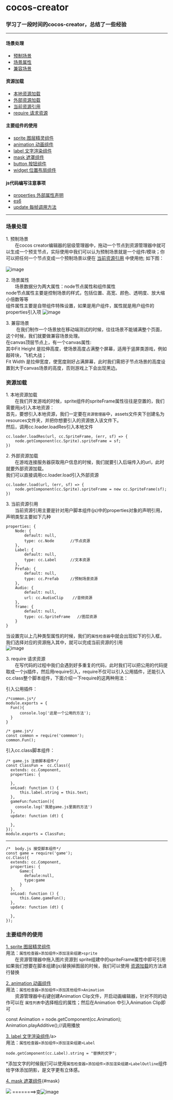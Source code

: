 # cocos-creator
### 学习了一段时间的cocos-creator，总结了一些经验 
---

#### 场景处理
  + [预制场景](#scene)
  + [场景属性](#attr)
  + [兼容场景](#compatibility)
#### 资源加载
  + [本地资源加载](#inside)
  + [外部资源加载](#outside)
  + [当前资源引用](#atPresent)
  + [require 请求资源](#require)
#### 主要组件的使用
  + [sprite 图层精灵组件](#sprite)
  + [animation 动画组件](#animation)
  + [label 文字渲染组件](#label)
  + [mask 遮罩组件](#mask)
  + [button 按钮组件](#button)
  + [widget 位置布局组件](#addr)
####  js代码编写注意事项
  + [properties 外部属性声明](#outattr)
  + [es6](#es6)
  + [update 每帧调用方法](#frame)
  
----
### **场景处理**
  <span  id="scene">1. 预制场景</span><br> 
    &emsp;&emsp;在cocos creator编辑器的层级管理器中，拖动一个节点到资源管理器中就可以生成一个预支节点，实际使用中我们可以认为预制场景就是一个组件/模块；你可以把任何一个节点变成一个预制场景以便在 [当前资源引用](#atPresent) 中使用他;  如下图：<br/><br/>
    ![image](./image/scene.gif)

  <span  id="attr">2. 场景属性</span><br>
    &emsp;&emsp;场景数据分为两大属性：node节点属性和组件属性<br>
    node节点属性主要是控制场景的样式，包括位置、高宽、颜色、透明度、放大缩小倍数等等<br>
    组件属性主要是自带组件特殊设置，如果是用户组件，属性就是用户组件的properties引入项
    ![image](./image/attr.png)

   <span  id="compatibility">3. 兼容场景</span><br>
    &emsp;&emsp; 在我们制作一个场景放在移动端测试的时候，往往场景不能铺满整个页面，这个时候，我们就要做兼容场景处理。<br>
    在canvas顶层节点上，有一个canvas属性:<br>
    其中Fit Height 是拉伸高度，使场景高度占满整个屏幕，适用于竖屏类游戏，例如敲砖块，飞机大战；<br>
    Fit Width 是拉伸宽度，使宽度刚好占满屏幕，此时我们需把子节点场景的高度设置到大于canvas场景的高度，否则游戏上下会出现黑边。

### **资源加载**
  <span  id="inside">1. 本地资源加载</span><br>
   &emsp;&emsp;在我们开发游戏的时候，sprite组件的spriteFrame属性往往是空置的，我们需要用js引入本地资源：<br>
  首先，要想引入本地资源，我们一定要在`资源管理器`中，assets文件夹下创建名为resources文件夹，并把你想要引入的资源放入该文件下。<br>
  然后，调用cc.loader.loadRes引入本地文件<br>

    cc.loader.loadRes(url, cc.SpriteFrame, (err, sf) => {
        node.getComponent(cc.Sprite).spriteFrame = sf;
    })

<span  id="outside">2. 外部资源加载</span><br>
 &emsp;&emsp;在游戏连接服务器获取用户信息的时候，我们就要引入后端传入的url，此时就要外部资源加载。<br>
 我们可以直接调用cc.loader.load引入外部资源<br>

    cc.loader.load(url, (err, sf) => {
        node.getComponent(cc.Sprite).spriteFrame = new cc.SpriteFrame(sf);
    })

<span  id="atPresent">3. 当前资源引用</span><br>
  &emsp;&emsp;当前资源引用主要是针对用户脚本组件(js)中的properties对象的声明引用，声明类型主要如下几种

    properties: {
        Node: {
            default: null,
            type: cc.Node       //节点资源
        },
        Label: {
            default: null,
            type: cc.Label      //文本资源
        },
        Prefab: {
            default: null,
            type: cc.Prefab     //预制场景资源
        },
        Audio: {
            default: null,
            url: cc.AudioClip    //音频资源
        },
        frame: {
            default: null,
            type: cc.SpriteFrame   //图层资源
        }
    }
当设置完以上几种类型属性的时候，我们的`属性检查器`中就会出现如下的引入框，我们选择对应的资源拖入其中，就可以完成当前资源的引用<br>
![image](./image/prop.png)

<span  id="require">3. require 请求资源</span><br>
&emsp;&emsp;在写代码的过程中我们会遇到好多重复的代码，此时我们可以把公用的代码提取成一个js插件，然后用require引入，require不仅可以引入公用插件，还能引入cc.class整个脚本组件，下面介绍一下require的这两种用法：

引入公用插件：

    /*common.js*/
    module.exports = {
      Fun(){
          console.log('这是一个公用的方法');
      }
    } 

    /* game.js*/
    const common = require('commmon');
    common.Fun();

引入cc.class脚本组件：

    /* game.js 注册脚本组件*/
    const ClassFun =  cc.Class({
      extends: cc.Component,
      properties: {
          
      },
      onLoad: function () {
          this.label.string = this.text;
      },
      gameFun:function(){
        console.log('我是game.js里面的方法')
      },
      update: function (dt) {

      },
    });
    module.exports = ClassFun;
-----
    /*  body.js 接受脚本组件*/
    const game = require('game');
    cc.Class({
      extends: cc.Component,
      properties: {
          Game:{
            defaule:null,
            type:game
          }
      },
      onLoad: function () {
          this.Game.gameFun();
      },
      update: function (dt) {

      },
    });

### **主要组件的使用**
[1. sprite 图层精灵组件](http://docs.cocos.com/creator/manual/zh/components/sprite.html)<a id="sprite"></a><br>
  用法：`属性检查器>添加组件>添加渲染组建>sprite` <br>
  &emsp;&emsp;在资源管理器中拖入图片资源到 sprite组建中的spriteFrame属性中即可引用<br>
  如果我们想要在脚本组建(js)替换掉图层的时候，我们可以使用 [资源加载](#inside)的方法进行替换<br>

[2. animation 动画组件](http://docs.cocos.com/creator/manual/zh/components/animation.html)<a  id="sprite"></a><br>
  用法：`属性检查器>添加组件>添加其他组件>Animation` <br>
  &emsp;&emsp;资源管理器中右键创建Animation Clip文件，开启动画编辑器，针对不同的动作可以在 `属性列表`中选择相应的属性；然后在Animation 中引入Animation Clip即可

  const Animation = node.getComponent(cc.Animation);
  Animation.playAdditive();//调用播放

[3. label 文字渲染组件](http://docs.cocos.com/creator/manual/zh/components/label.html)<a id="label" name="label">/a><br>
  用法：`属性检查器>添加组件>添加渲染组建>Label` <br>

    node.getComponent(cc.Label).string = "替换的文字";
  *添加文字的时候我们可以使用`属性检查器>添加组件>添加渲染组建>LabelOutline`组件给字体添加阴影，是文字更有立体感。

[4. mask 遮罩组件](http://docs.cocos.com/creator/manual/zh/components/mask.html){#mask}<br>

<img src="./image/1.jpg"> ========>变![image](./image/2.png)